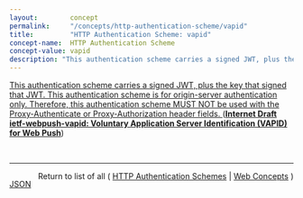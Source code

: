 ```yaml
---
layout:        concept
permalink:     "/concepts/http-authentication-scheme/vapid"
title:         "HTTP Authentication Scheme: vapid"
concept-name:  HTTP Authentication Scheme
concept-value: vapid
description: "This authentication scheme carries a signed JWT, plus the key that signed that JWT. This authentication scheme is for origin-server authentication only. Therefore, this authentication scheme MUST NOT be used with the Proxy-Authenticate or Proxy-Authorization header fields. "
---
```


[This authentication scheme carries a signed JWT, plus the key that signed that JWT. This authentication scheme is for origin-server authentication only. Therefore, this authentication scheme MUST NOT be used with the Proxy-Authenticate or Proxy-Authorization header fields. ](http://tools.ietf.org/html/draft-ietf-webpush-vapid#section-3 "Read documentation for HTTP Authentication Scheme &#34;vapid&#34;") (**[Internet Draft ietf-webpush-vapid: Voluntary Application Server Identification (VAPID) for Web Push](/specs/IETF/I-D/ietf-webpush-vapid "An application server can use the method described to voluntarily identify itself to a push service. This identification information can be used by the push service to attribute requests that are made by the same application server to a single entity. An application server can include additional information that the operator of a push service can use to contact the operator of the application server. This identification information can be used to restrict the use of a push subscription a single application server.")**)

<br/>
<hr/>

<p style="float : left"><a href="./vapid.json" title="JSON representing this particular Web Concept value">JSON</a></p>
<p style="text-align: right">Return to list of all ( <a href="../http-authentication-scheme/">HTTP Authentication Schemes</a> | <a href="../">Web Concepts</a> )</p>
